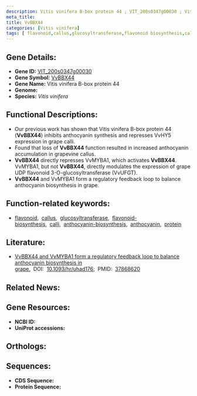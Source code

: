 ```yaml
---
description: Vitis vinifera B-box protein 44 ; VIT_200s0347g00030 ; Vitis vinifera
meta_title:
title: VvBBX44
categories: [Vitis vinifera]
tags: [ flavonoid,callus,glucosyltransferase,flavonoid biosynthesis,calli,anthocyanin biosynthesis,anthocyanin,protein ]
---
```


## Gene Details:
- **Gene ID:** [VIT_200s0347g00030]()
- **Gene Symbol:** <u>VvBBX44</u>
- **Gene Name:** Vitis vinifera B-box protein 44
- **Genome:** []()
- **Species:** *Vitis vinifera*

## Functional Descriptions:
   - Our previous work has shown that Vitis vinifera B-box protein 44 (**VvBBX44**) inhibits anthocyanin synthesis and represses VvHY5 expression in grape calli.
   - Found that loss of **VvBBX44** function resulted in increased anthocyanin accumulation in grapevine callus.
   - **VvBBX44** directly represses VvMYBA1, which activates **VvBBX44**. VvMYBA1, but not **VvBBX44**, directly modulates the expression of grape UDP flavonoid 3-O-glucosyltransferase (VvUFGT).
   - **VvBBX44** and VvMYBA1 form a regulatory feedback loop to balance anthocyanin biosynthesis in grape.

## Function-related keywords:
   - [flavonoid](/tags/flavonoid/),&nbsp;&nbsp;[callus](/tags/callus/),&nbsp;&nbsp;[glucosyltransferase](/tags/glucosyltransferase/),&nbsp;&nbsp;[flavonoid-biosynthesis](/tags/flavonoid-biosynthesis/),&nbsp;&nbsp;[calli](/tags/calli/),&nbsp;&nbsp;[anthocyanin-biosynthesis](/tags/anthocyanin-biosynthesis/),&nbsp;&nbsp;[anthocyanin](/tags/anthocyanin/),&nbsp;&nbsp;[protein](/tags/protein/)

## Literature:
   - [VvBBX44 and VvMYBA1 form a regulatory feedback loop to balance anthocyanin biosynthesis in grape.](https://doi.org/10.1093/hr/uhad176)&nbsp;&nbsp;DOI:&nbsp;&nbsp;[10.1093/hr/uhad176](https://doi.org/10.1093/hr/uhad176);&nbsp;&nbsp;PMID:&nbsp;&nbsp;[37868620](https://pubmed.ncbi.nlm.nih.gov/37868620/)

## Related News:

## Gene Resources:
- **NCBI ID:**  [](https://www.ncbi.nlm.nih.gov/gene/?term=)
- **UniProt accessions:**  [](https://www.uniprot.org/uniprotkb//entry)

## Orthologs:

## Sequences:
- **CDS Sequence:**
- **Protein Sequence:**
